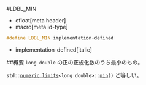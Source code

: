 #LDBL_MIN
* cfloat[meta header]
* macro[meta id-type]

```cpp
#define LDBL_MIN implementation-defined
```
* implementation-defined[italic]

##概要
`long double` の正の正規化数のうち最小のもの。

`std::`[`numeric_limits`](/reference/limits/numeric_limits.md)`<long double>::`[`min`](/reference/limits/numeric_limits/min.md)`()` と等しい。

